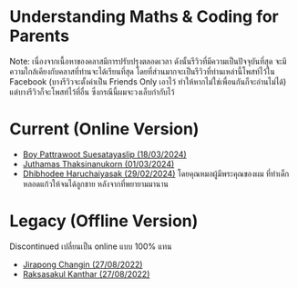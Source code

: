 # Understanding Maths & Coding for Parents

Note: เนื่องจากเนื้อหาของคลาสมีการปรับปรุงตลอดเวลา ดังนั้นรีวิวที่มีความเป็นปัจจุบันที่สุด จะมีความใกล้เคียงกับคลาสที่ท่านจะได้เรียนที่สุด โดยที่ส่วนมากจะเป็นรีวิวที่ท่านเหล่านี้โพสท์ไว้ใน Facebook (บางรีวิวจะตั้งค่าเป็น Friends Only เอาไว้ ทำให้หากไม่ใช่เพื่อนกันก็จะอ่านไม่ได้) แต่บางรีวิวก็จะโพสท์ไว้ที่อื่น ซึ่งกรณีนี้ผมจะวงเล็บกำกับไว้

# Current (Online Version)
- [Boy Pattrawoot Suesatayaslip (18/03/2024)](https://www.facebook.com/pattrawoots/posts/pfbid0km49Gc7jxX4CrtBjq77pVAgt86o5GnDJdEUwdSjtXsYYzpcCwhD7FrdMj8WBHwidl)
- [Juthamas Thaksinanukorn (01/03/2024)](https://www.facebook.com/permalink.php?story_fbid=pfbid02o1tQxwkUsTZpiEQj5uV8pw158fx7t8aLTjVrJE1e3TaL6j2RbTxtQiSNxaxoqwGQl&id=796487515)
- [Dhibhodee Haruchaiyasak (29/02/2024)](https://www.facebook.com/dhibhodee.haruchaiyasak/posts/pfbid033MxbzJiTxgbza32oWxkA5KJRazGzx7Py4sCCCgnhwy4bUoeVcYTYsFey7RiXeowRl) โดยคุณหมอผู้มีพระคุณของผม ที่ทำเด็กหลอดแก้วให้จนได้ลูกชาย หลังจากที่พยายามมานาน

# Legacy (Offline Version)
Discontinued เปลี่ยนเป็น online แบบ 100% แทน

- [Jirapong Changin (27/08/2022)](https://www.facebook.com/absentisonfire/posts/pfbid0yirf4Y5B1knqLGDTMNakbNNGfCf5S18ijbXJLmMVJ5FQMRXub4GoJp9yuDeCsiQQl)
- [Raksasakul Kanthar (27/08/2022)](https://www.facebook.com/yeong.1112/posts/pfbid0SsfgaEFTXu254PKFmvZJBfaDBZ4EB7vaVDyUwFDrmrhG5e28JxpwY7AyHX6PfaWdl)